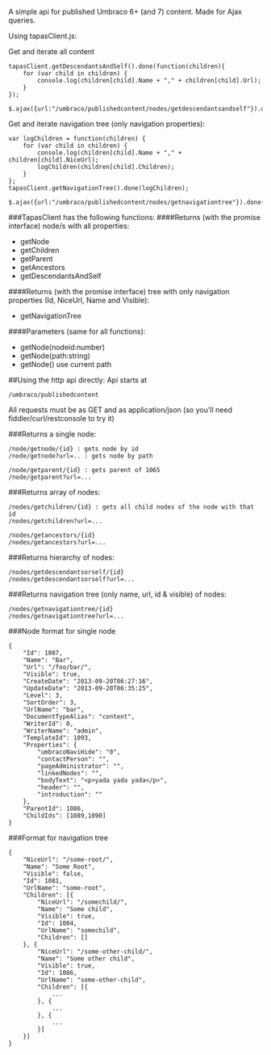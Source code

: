 A simple api for published Umbraco 6+ (and 7) content. Made for Ajax queries.

Using tapasClient.js:

Get and iterate all content

	tapasClient.getDescendantsAndSelf().done(function(children){
		for (var child in children) {
			console.log(children[child].Name + "," + children[child].Url);
		}
	});

	$.ajax({url:"/umbraco/publishedcontent/nodes/getdescendantsandself"}).done(...)

Get and iterate navigation tree (only navigation properties):

    var logChildren = function(children) {
		for (var child in children) {
			console.log(children[child].Name + "," + children[child].NiceUrl);
			logChildren(children[child].Children);
		}
	};
	tapasClient.getNavigationTree().done(logChildren);

	$.ajax({url:"/umbraco/publishedcontent/nodes/getnavigationtree"}).done(...)



###TapasClient has the following functions:
####Returns (with the promise interface) node/s with all properties:
* getNode
* getChildren
* getParent
* getAncestors
* getDescendantsAndSelf

####Returns (with the promise interface) tree with only navigation properties (Id, NiceUrl, Name and Visible):
* getNavigationTree

####Parameters (same for all functions):
* getNode(nodeid:number)
* getNode(path:string)
* getNode() use current path

##Using the http api directly:
Api starts at 

	/umbraco/publishedcontent

All requests must be as GET and as application/json (so you'll need fiddler/curl/restconsole to try it)

###Returns a single node:

	/node/getnode/{id} : gets node by id
	/node/getnode?url=.. : gets node by path

	/node/getparent/{id} : gets parent of 1065
	/node/getparent?url=...

###Returns array of nodes:

	/nodes/getchildren/{id} : gets all child nodes of the node with that id 
	/nodes/getchildren?url=...

	/nodes/getancestors/{id}
	/nodes/getancestors?url=...


###Returns hierarchy of nodes:

	/nodes/getdescendantsorself/{id}
	/nodes/getdescendantsorself?url=...


###Returns navigation tree (only name, url, id & visible) of nodes:

	/nodes/getnavigationtree/{id}
	/nodes/getnavigationtree?url=...


###Node format for single node

	{
		"Id": 1087,
		"Name": "Bar",
		"Url": "/foo/bar/",
		"Visible": true,
		"CreateDate": "2013-09-20T06:27:16",
		"UpdateDate": "2013-09-20T06:35:25",
		"Level": 3,
		"SortOrder": 3,
		"UrlName": "bar",
		"DocumentTypeAlias": "content",
		"WriterId": 0,
		"WriterName": "admin",
		"TemplateId": 1093,
		"Properties": {
			"umbracoNaviHide": "0",
			"contactPerson": "",
			"pageAdministrator": "",
			"linkedNodes": "",
			"bodyText": "<p>yada yada yada</p>",
			"header": "",
			"introduction": ""
		},
		"ParentId": 1086,
		"ChildIds": [1089,1090]
	}

###Format for navigation tree

	{
		"NiceUrl": "/some-root/",
		"Name": "Some Root",
		"Visible": false,
		"Id": 1081,
		"UrlName": "some-root",
		"Children": [{
			"NiceUrl": "/somechild/",
			"Name": "Some child",
			"Visible": true,
			"Id": 1084,
			"UrlName": "somechild",
			"Children": []
		}, {
			"NiceUrl": "/some-other-child/",
			"Name": "Some other child",
			"Visible": true,
			"Id": 1086,
			"UrlName": "some-other-child",
			"Children": [{
				...
			}, {
				...
			}, {
				...
			}]
		}]
	}

